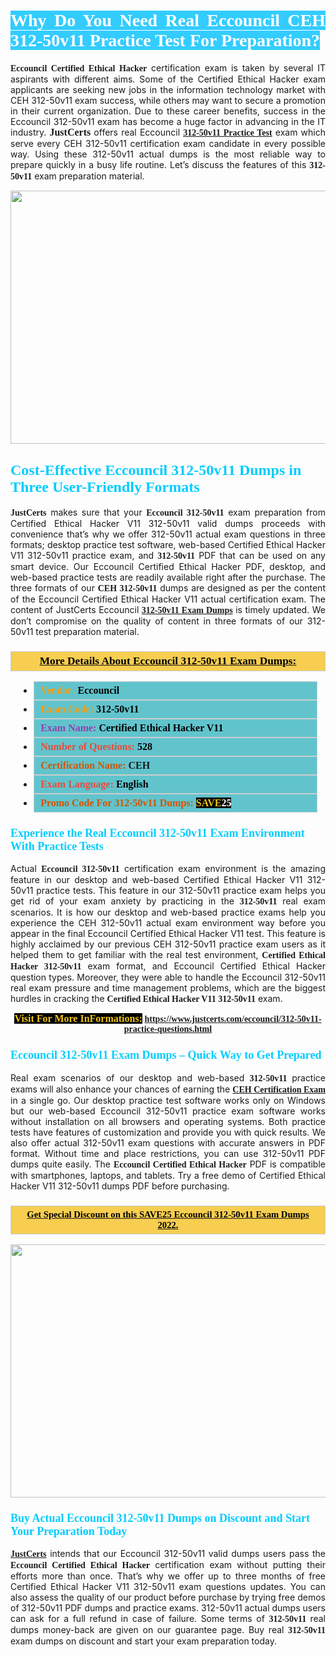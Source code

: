 <h1 style="text-align: justify;"><span style="color:#ffffff;"><span style="font-family:Georgia,serif;"><strong><span style="background-color:#33ccff;">Why Do You Need Real Eccouncil CEH 312-50v11 Practice Test For Preparation?</span></strong></span></span></h1>

<p style="text-align: justify;"><span style="font-family:Georgia,serif;"><strong>Eccouncil Certified Ethical Hacker</strong></span> certification exam is taken by several IT aspirants with different aims. Some of the Certified Ethical Hacker exam applicants are seeking new jobs in the information technology market with CEH 312-50v11 exam success, while others may want to secure a promotion in their current organization. Due to these career benefits, success in the Eccouncil 312-50v11 exam has become a huge factor in advancing in the IT industry. <span style="font-family:Georgia,serif;"><strong><span style="font-size:16px;">JustCerts</span></strong></span> offers real Eccouncil <span style="font-size:14px;"><span style="font-family:Georgia,serif;"><strong><a href="https://www.justcerts.com/eccouncil/312-50v11-practice-questions.html">312-50v11 Practice Test</a></strong></span></span>&nbsp;exam which serve every CEH 312-50v11 certification exam candidate in every possible way. Using these 312-50v11 actual dumps is the most reliable way to prepare quickly in a busy life routine. Let&rsquo;s discuss the features of this <span style="font-family:Georgia,serif;"><strong> 312-50v11</strong></span> exam preparation material.</p>

<p style="text-align: center;"><a href="https://www.justcerts.com/eccouncil/312-50v11-practice-questions.html"><img alt="" src="https://i.imgur.com/3zmepCe.jpg" style="width: 720px; height: 405px;" /></a></p>

<h2 style="margin-right:0in; margin-left:0in"><span style="color:#00ccff;"><span style="font-family:Georgia,serif;"><strong><span style="font-size:18pt">Cost-Effective Eccouncil 312-50v11 Dumps in Three User-Friendly Formats</span></strong></span></span></h2>

<p style="text-align: justify;"><span style="font-size:14px;"><span style="font-family:Georgia,serif;"><strong>JustCerts</strong></span></span> makes sure that your <span style="font-family:Georgia,serif;"><strong>Eccouncil 312-50v11</strong></span> exam preparation from Certified Ethical Hacker V11 312-50v11 valid dumps proceeds with convenience that&rsquo;s why we offer 312-50v11 actual exam questions in three formats; desktop practice test software, web-based Certified Ethical Hacker V11 312-50v11 practice exam, and <span style="font-family:Georgia,serif;"><strong> 312-50v11</strong></span> PDF that can be used on any smart device. Our Eccouncil Certified Ethical Hacker PDF, desktop, and web-based practice tests are readily available right after the purchase. The three formats of our <span style="font-family:Georgia,serif;"><strong>CEH 312-50v11</strong></span> dumps are designed as per the content of the Eccouncil Certified Ethical Hacker V11 actual certification exam. The content of JustCerts Eccouncil <a href="https://www.justcerts.com/eccouncil/312-50v11-practice-questions.html"><span style="font-size:14px;"><span style="font-family:Georgia,serif;"><strong>312-50v11 Exam Dumps</strong></span></span></a> is timely updated. We don&rsquo;t compromise on the quality of content in three formats of our 312-50v11 test preparation material.&nbsp;</p>

<h3 style="background: #f7ce50; border: 1px solid rgb(204, 204, 204); padding: 5px 10px; text-align: center;"><span style="font-family:Georgia,serif;"><u><u><span style="color:#000000;"><span style="font-size:11pt"><span style="line-height:normal"><b><span style="font-size:13.0pt"><span cambria="">More Details About Eccouncil&nbsp;312-50v11 Exam Dumps:</span></span></b></span></span></span></u></u></span></h3>

<ul>
	<li style="margin:0cm 10pt">
	<div style="background:#61c4cd; border: 1px solid rgb(204, 204, 204); padding: 5px 10px; text-align: justify;"><span style="font-family:Georgia,serif;"><span style="font-size:11pt"><span style="line-height:normal"><b><span style="font-size:12.0pt"><span new="" roman="" times=""><span style="color:#f39c12;">Vendor:</span> <span style="color:#000000;">Eccouncil</span></span></span></b></span></span></span></div>
	</li>
	<li style="margin:0cm 10pt">
	<div style="background: #61c4cd; border: 1px solid rgb(204, 204, 204); padding: 5px 10px; text-align: justify;"><span style="font-family:Georgia,serif;"><span style="font-size:11pt"><span style="line-height:normal"><b><span style="font-size:12.0pt"><span new="" roman="" times=""><span style="color:#f39c12;">Exam Code:</span> <span style="color:#000000;">312-50v11</span></span></span></b></span></span></span></div>
	</li>
	<li style="margin:0cm 10pt">
	<div style="background: #61c4cd; border: 1px solid rgb(204, 204, 204); padding: 5px 10px; text-align: justify;"><span style="font-family:Georgia,serif;"><span style="font-size:11pt"><span style="line-height:normal"><b><span style="font-size:12.0pt"><span new="" roman="" times=""><span style="color:#8e44ad;">Exam Name:</span> <span style="color:#000000;">Certified Ethical Hacker V11</span></span></span></b></span></span></span></div>
	</li>
	<li style="margin:0cm 10pt">
	<div style="background: #61c4cd; border: 1px solid rgb(204, 204, 204); padding: 5px 10px;"><span style="font-family:Georgia,serif;"><span style="font-size:11pt"><span style="line-height:normal"><b><span style="font-size:12.0pt"><span new="" roman="" times=""><span style="color:#e74c3c;">Number of Questions:</span><span style="color:#000000;"><span style="color:#f1c40f;"> </span>528</span></span></span></b></span></span></span></div>
	</li>
	<li style="margin:0cm 10pt">
	<div style="background: #61c4cd; border: 1px solid rgb(204, 204, 204); padding: 5px 10px; text-align: justify;"><span style="font-family:Georgia,serif;"><span style="font-size:11pt"><span style="line-height:normal"><b><span style="font-size:12.0pt"><span new="" roman="" times=""><span style="color:#d35400;">Certification Name:</span>&nbsp;CEH</span></span></b></span></span></span></div>
	</li>
	<li style="margin:0cm 10pt">
	<div style="background: #61c4cd; border: 1px solid rgb(204, 204, 204); padding: 5px 10px; text-align: justify;"><span style="font-family:Georgia,serif;"><span style="font-size:11pt"><span style="line-height:normal"><b><span style="font-size:12.0pt"><span new="" roman="" times=""><span style="color:#e74c3c;">Exam Language:</span> <span style="color:#000000;">English</span></span></span></b></span></span></span></div>
	</li>
	<li style="margin:0cm 10pt">
	<div style="background: #61c4cd; border: 1px solid rgb(204, 204, 204); padding: 5px 10px;"><span style="font-family:Georgia,serif;"><span style="font-size:11pt"><span style="line-height:normal"><b><span style="font-size:12.0pt"><span new="" roman="" times=""><span style="color:#d35400;">Promo Code For 312-50v11 Dumps:</span><span style="color:#f1c40f;"> <span style="background-color:#000000;">SAVE</span></span><span style="color:#ffffff;"><span style="background-color:#000000;">25</span></span></span></span></b></span></span></span></div>
	</li>
</ul>

<h3 style="margin-right:0in; margin-left:0in"><span style="color:#00ccff;"><span style="font-family:Georgia,serif;"><strong><span style="font-size:13.5pt">Experience the Real Eccouncil 312-50v11 Exam Environment With Practice Tests</span></strong></span></span></h3>

<p style="text-align: justify;">Actual <strong><span style="font-family:Georgia,serif;">Eccouncil 312-50v11</span></strong> certification exam environment is the amazing feature in our desktop and web-based Certified Ethical Hacker V11 312-50v11 practice tests. This feature in our 312-50v11 practice exam helps you get rid of your exam anxiety by practicing in the <span style="font-family:Georgia,serif;"><strong> 312-50v11</strong></span> real exam scenarios. It is how our desktop and web-based practice exams help you experience the CEH 312-50v11 actual exam environment way before you appear in the final Eccouncil Certified Ethical Hacker V11 test. This feature is highly acclaimed by our previous CEH 312-50v11 practice exam users as it helped them to get familiar with the real test environment, <span style="font-family:Georgia,serif;"><strong>Certified Ethical Hacker 312-50v11</strong></span> exam format, and Eccouncil Certified Ethical Hacker question types. Moreover, they were able to handle the Eccouncil 312-50v11 real exam pressure and time management problems, which are the biggest hurdles in cracking the <span style="font-family:Georgia,serif;"><strong>Certified Ethical Hacker V11 312-50v11</strong></span> exam.&nbsp;</p>

<p style="text-align: center;"><span style="font-family:Georgia,serif;"><strong><span style="font-size:16px;"><span style="color:#f1c40f;"><span style="background-color:#000000;">Visit For More InFormations:</span></span></span>&nbsp;<a href="https://www.justcerts.com/eccouncil/312-50v11-practice-questions.html">https://www.justcerts.com/eccouncil/312-50v11-practice-questions.html</a></strong></span></p>

<h3 style="margin-right:0in; margin-left:0in"><span style="color:#00ccff;"><span style="font-family:Georgia,serif;"><strong><span style="font-size:13.5pt">Eccouncil 312-50v11 Exam Dumps &ndash; Quick Way to Get Prepared</span></strong></span></span></h3>

<p style="text-align: justify;">Real exam scenarios of our desktop and web-based <span style="font-family:Georgia,serif;"><strong>312-50v11 </strong></span> practice exams will also enhance your chances of earning the <a href="https://www.justcerts.com/eccouncil/ceh-certification-exams.html"><span style="font-family:Georgia,serif;"><strong>CEH Certification Exam</strong></span></a> in a single go. Our desktop practice test software works only on Windows but our web-based Eccouncil 312-50v11 practice exam software works without installation on all browsers and operating systems. Both practice tests have features of customization and provide you with quick results. We also offer actual 312-50v11 exam questions with accurate answers in PDF format. Without time and place restrictions, you can use 312-50v11 PDF dumps quite easily. The <span style="font-family:Georgia,serif;"><strong>Eccouncil Certified Ethical Hacker</strong></span> PDF is compatible with smartphones, laptops, and tablets. Try a free demo of Certified Ethical Hacker V11 312-50v11 dumps PDF before purchasing.</p>

<h3 style="background: rgb(247, 206, 80); border: 1px solid rgb(204, 204, 204); padding: 5px 10px; text-align: center;"><span style="font-family:Georgia,serif;"><u><span style="color:#000000;"><span style="font-size:11pt;"><span style="line-height:normal;"><b><span cambria="">Get Special Discount on this SAVE25 Eccouncil 312-50v11 Exam Dumps 2022.</span></b></span></span></span></u></span></h3>

<p style="text-align: center;"><a href="https://www.justcerts.com/eccouncil/312-50v11-practice-questions.html"><img alt="" src="https://i.imgur.com/fQyYzMS.jpg" style="width: 720px; height: 405px;" /></a></p>

<h3 style="margin-right:0in; margin-left:0in"><span style="color:#00ccff;"><span style="font-family:Georgia,serif;"><strong><span style="font-size:13.5pt">Buy Actual Eccouncil 312-50v11 Dumps on Discount and Start Your Preparation Today</span></strong></span></span></h3>

<p style="text-align: justify;"><a href="https://www.justcerts.com/"><span style="font-size:14px;"><span style="font-family:Georgia,serif;"><strong>JustCerts</strong></span></span></a> intends that our Eccouncil 312-50v11 valid dumps users pass the <span style="font-family:Georgia,serif;"><strong>Eccouncil Certified Ethical Hacker</strong></span> certification exam without putting their efforts more than once. That&rsquo;s why we offer up to three months of free Certified Ethical Hacker V11 312-50v11 exam questions updates. You can also assess the quality of our product before purchase by trying free demos of 312-50v11 PDF dumps and practice exams. 312-50v11 actual dumps users can ask for a full refund in case of failure. Some terms of <span style="font-family:Georgia,serif;"><strong>312-50v11 </strong></span> real dumps money-back are given on our guarantee page. Buy real <span style="font-family:Georgia,serif;"><strong> 312-50v11</strong></span> exam dumps on discount and start your exam preparation today.</p>
